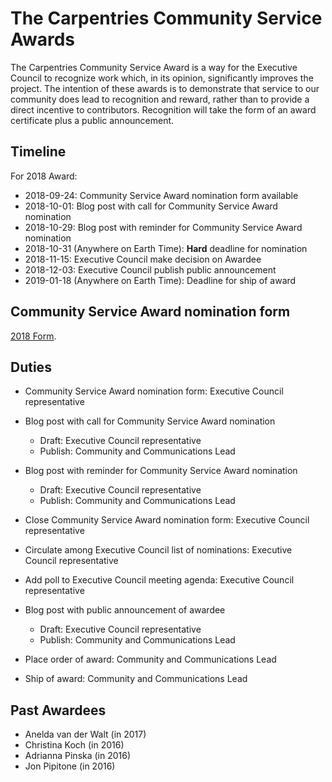 # The Carpentries Community Service Awards

The Carpentries Community Service Award is a way for the Executive Council to recognize work
which, in its opinion, significantly improves the project.
The intention of these awards is to demonstrate that service to our community does lead to recognition and reward,
rather than to provide a direct incentive to contributors.
Recognition will take the form of an award certificate plus a public announcement.

## Timeline

For 2018 Award:

- 2018-09-24: Community Service Award nomination form available
- 2018-10-01: Blog post with call for Community Service Award nomination
- 2018-10-29: Blog post with reminder for Community Service Award nomination
- 2018-10-31 (Anywhere on Earth Time): **Hard** deadline for nomination
- 2018-11-15: Executive Council make decision on Awardee
- 2018-12-03: Executive Council publish public announcement
- 2019-01-18 (Anywhere on Earth Time): Deadline for ship of award

## Community Service Award nomination form

[2018 Form](https://goo.gl/forms/abTNgR90R9ai4NfF3).

## Duties

- Community Service Award nomination form: Executive Council representative
- Blog post with call for Community Service Award nomination

  - Draft: Executive Council representative
  - Publish: Community and Communications Lead
- Blog post with reminder for Community Service Award nomination

  - Draft: Executive Council representative
  - Publish: Community and Communications Lead
- Close Community Service Award nomination form: Executive Council representative
- Circulate among Executive Council list of nominations: Executive Council representative
- Add poll to Executive Council meeting agenda:  Executive Council representative
- Blog post with public announcement of awardee

  - Draft: Executive Council representative
  - Publish: Community and Communications Lead
- Place order of award:  Community and Communications Lead
- Ship of award:  Community and Communications Lead

## Past Awardees

- Anelda van der Walt (in 2017)
- Christina Koch (in 2016)
- Adrianna Pinska (in 2016)
- Jon Pipitone (in 2016)

